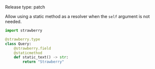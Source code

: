 Release type: patch

Allow using a static method as a resolver when the `self` argument is not
needed.

```python
import strawberry

@strawberry.type
class Query:
    @strawberry.field
    @staticmethod
    def static_text() -> str:
        return "Strawberry"
```
